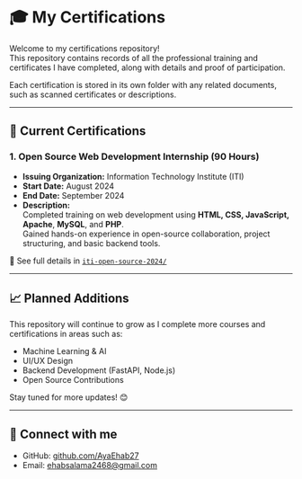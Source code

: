 # 🎓 My Certifications

Welcome to my certifications repository!  
This repository contains records of all the professional training and certificates I have completed, along with details and proof of participation.

Each certification is stored in its own folder with any related documents, such as scanned certificates or descriptions.

---

## 📌 Current Certifications

### 1. **Open Source Web Development Internship (90 Hours)**  
- **Issuing Organization:** Information Technology Institute (ITI)  
- **Start Date:** August 2024  
- **End Date:** September 2024  
- **Description:**  
  Completed training on web development using **HTML, CSS, JavaScript, Apache**, **MySQL**, and **PHP**.  
  Gained hands-on experience in open-source collaboration, project structuring, and basic backend tools.

📁 See full details in [`iti-open-source-2024/`](./certificates/iti-open-source-2024/)


---

## 📈 Planned Additions

This repository will continue to grow as I complete more courses and certifications in areas such as:

- Machine Learning & AI
- UI/UX Design
- Backend Development (FastAPI, Node.js)
- Open Source Contributions

Stay tuned for more updates! 😊

---

## 🔗 Connect with me

- GitHub: [github.com/AyaEhab27](https://github.com/AyaEhab27)
- Email: ehabsalama2468@gmail.com
